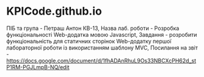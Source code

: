 # KPICode.github.io
ПІБ та група - Петраш Антон КВ-13, Назва лаб. роботи - Розробка функціональності Web-додатка мовою Javascript, Завдання - розробити функціональність для статичних сторінок Web-додатку першої лабораторної роботи із використанням шаблону MVC, Посилання на звіт - https://docs.google.com/document/d/1fhADAnRhuL9Os33NBCXcPH62d_stP1RM-PGJLmpB-NQ/edit
